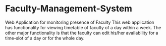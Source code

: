 # Faculty-Management-System
Web Application for monitoring presence of Faculty 
This web application has functionality for viewing timetable of faculty of a day within a week. The other major functionality is that the faculty can edit his/her availability for a time-slot of a day or for the whole day.
